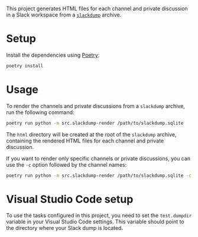 This project generates HTML files for each channel and private discussion in a Slack workspace from a [`slackdump`](https://github.com/rusq/slackdump) archive.

# Setup

Install the dependencies using [Poetry](https://python-poetry.org/):

   ```bash
   poetry install
   ```

# Usage

To render the channels and private discussions from a `slackdump` archive, run the following command:

   ```bash
   poetry run python -m src.slackdump-render /path/to/slackdump.sqlite
   ```

The `html` directory will be created at the root of the `slackdump` archive, containing the rendered HTML files for each channel and private discussion.

If you want to render only specific channels or private discussions, you can use the `-c` option followed by the channel names:

   ```bash
   poetry run python -m src.slackdump-render /path/to/slackdump.sqlite -c channel1,channel2
   ```

# Visual Studio Code setup

To use the tasks configured in this project, you need to set the `test.dumpdir` variable in your Visual Studio Code settings. This variable should point to the directory where your Slack dump is located.
